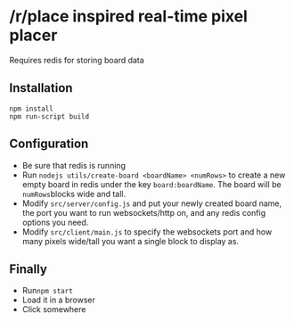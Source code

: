 # /r/place inspired real-time pixel placer

Requires redis for storing board data

## Installation

    npm install
    npm run-script build

## Configuration

- Be sure that redis is running
- Run `nodejs utils/create-board <boardName> <numRows>` to create a new empty board in redis under the key `board:boardName`. The board will be `numRows`blocks wide and tall.
- Modify `src/server/config.js` and put your newly created board name, the port you want to run websockets/http on, and any redis config options you need.
- Modify `src/client/main.js` to specify the websockets port and how many pixels wide/tall you want a single block to display as.

## Finally

- Run`npm start`
- Load it in a browser
- Click somewhere

